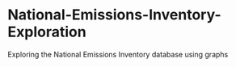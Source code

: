 # National-Emissions-Inventory-Exploration
Exploring the National Emissions Inventory database using graphs
